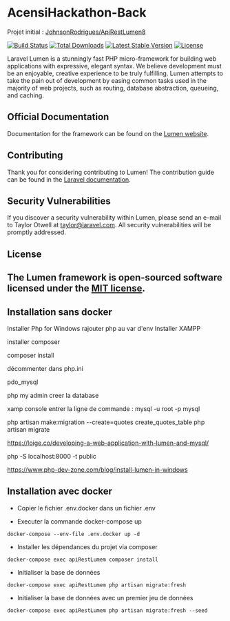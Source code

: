 # AcensiHackathon-Back

Projet initial : [JohnsonRodrigues/ApiRestLumen8](https://github.com/JohnsonRodrigues/ApiRestLumen8)

[![Build Status](https://travis-ci.org/laravel/lumen-framework.svg)](https://travis-ci.org/laravel/lumen-framework)
[![Total Downloads](https://img.shields.io/packagist/dt/laravel/framework)](https://packagist.org/packages/laravel/lumen-framework)
[![Latest Stable Version](https://img.shields.io/packagist/v/laravel/framework)](https://packagist.org/packages/laravel/lumen-framework)
[![License](https://img.shields.io/packagist/l/laravel/framework)](https://packagist.org/packages/laravel/lumen-framework)

Laravel Lumen is a stunningly fast PHP micro-framework for building web applications with expressive, elegant syntax. We believe development must be an enjoyable, creative experience to be truly fulfilling. Lumen attempts to take the pain out of development by easing common tasks used in the majority of web projects, such as routing, database abstraction, queueing, and caching.

## Official Documentation

Documentation for the framework can be found on the [Lumen website](https://lumen.laravel.com/docs).

## Contributing

Thank you for considering contributing to Lumen! The contribution guide can be found in the [Laravel documentation](https://laravel.com/docs/contributions).

## Security Vulnerabilities

If you discover a security vulnerability within Lumen, please send an e-mail to Taylor Otwell at taylor@laravel.com. All security vulnerabilities will be promptly addressed.

## License

## The Lumen framework is open-sourced software licensed under the [MIT license](https://opensource.org/licenses/MIT).

## Installation sans docker

Installer Php for Windows
rajouter php au var d'env
Installer XAMPP

installer composer

composer install

décommenter dans php.ini

pdo_mysql

php my admin
creer la database

xamp console entrer la ligne de commande :
mysql -u root -p mysql

php artisan make:migration --create=quotes create_quotes_table
php artisan migrate

https://loige.co/developing-a-web-application-with-lumen-and-mysql/

php -S localhost:8000 -t public

https://www.php-dev-zone.com/blog/install-lumen-in-windows

## Installation avec docker

-   Copier le fichier .env.docker dans un fichier .env

-   Executer la commande docker-compose up

`docker-compose --env-file .env.docker up -d`

-   Installer les dépendances du projet via composer

`docker-compose exec apiRestLumem composer install`

-   Initialiser la base de données

`docker-compose exec apiRestLumem php artisan migrate:fresh`

-   Initialiser la base de données avec un premier jeu de données

`docker-compose exec apiRestLumem php artisan migrate:fresh --seed`
